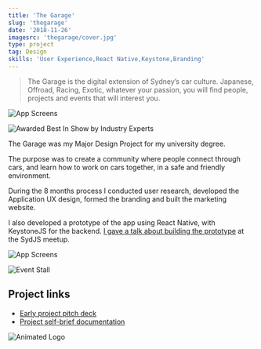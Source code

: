 ```yaml
---
title: 'The Garage'
slug: 'thegarage'
date: '2018-11-26'
imagesrc: 'thegarage/cover.jpg'
type: project
tag: Design
skills: 'User Experience,React Native,Keystone,Branding'
---
```


> The Garage is the digital extension of Sydney’s car culture. Japanese, Offroad, Racing, Exotic, whatever your passion, you will find people, projects and events that will interest you.

![App Screens](https://files.nathansimpson.design/portfolio/thegarage/website.jpg)

![Awarded Best In Show by Industry Experts](https://files.nathansimpson.design/portfolio/thegarage/bestInShow-badge.svg)

The Garage was my Major Design Project for my university degree.

The purpose was to create a community where people connect through cars, and learn how to work on cars together, in a safe and friendly environment.

During the 8 months process I conducted user research, developed the Application UX design, formed the branding and built the marketing website.

I also developed a prototype of the app using React Native, with KeystoneJS for the backend. [I gave a talk about building the prototype](/talks/prototype-a-social-network) at the SydJS meetup.

![App Screens](https://files.nathansimpson.design/portfolio/thegarage/mockups.jpg)

![Event Stall](https://files.nathansimpson.design/portfolio/thegarage/eventStall.jpg)

## Project links

- [Early project pitch deck](https://docs.google.com/presentation/d/1bJ6Ve-9kCK43EEVEmEsFk2cw0lOVxVoSWNpEttMtniA/edit?usp=sharing)
- [Project self-brief documentation](https://drive.google.com/file/d/1EiLeaN9eeLbhovtdy4xG_Mmz3NZcQxfQ/view?usp=sharing)

![Animated Logo](https://files.nathansimpson.design/portfolio/thegarage/logo_spin.gif)
